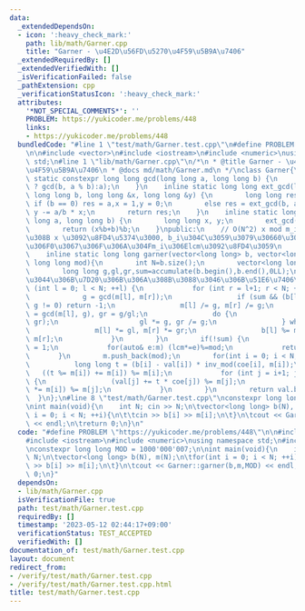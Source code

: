 ```yaml
---
data:
  _extendedDependsOn:
  - icon: ':heavy_check_mark:'
    path: lib/math/Garner.cpp
    title: "Garner - \u4E2D\u56FD\u5270\u4F59\u5B9A\u7406"
  _extendedRequiredBy: []
  _extendedVerifiedWith: []
  _isVerificationFailed: false
  _pathExtension: cpp
  _verificationStatusIcon: ':heavy_check_mark:'
  attributes:
    '*NOT_SPECIAL_COMMENTS*': ''
    PROBLEM: https://yukicoder.me/problems/448
    links:
    - https://yukicoder.me/problems/448
  bundledCode: "#line 1 \"test/math/Garner.test.cpp\"\n#define PROBLEM \"https://yukicoder.me/problems/448\"\
    \n\n#include <vector>\n#include <iostream>\n#include <numeric>\nusing namespace\
    \ std;\n#line 1 \"lib/math/Garner.cpp\"\n/*\n * @title Garner - \u4E2D\u56FD\u5270\
    \u4F59\u5B9A\u7406\n * @docs md/math/Garner.md\n */\nclass Garner{\n    inline\
    \ static constexpr long long gcd(long long a, long long b) {\n        return (b\
    \ ? gcd(b, a % b):a);\n    }\n    inline static long long ext_gcd(long long a,\
    \ long long b, long long &x, long long &y) {\n        long long res;\n       \
    \ if (b == 0) res = a,x = 1,y = 0;\n        else res = ext_gcd(b, a%b, y, x),\
    \ y -= a/b * x;\n        return res;\n    }\n    inline static long long inv_mod(long\
    \ long a, long long b) {\n        long long x, y;\n        ext_gcd(a, b, x, y);\n\
    \        return (x%b+b)%b;\n    }\npublic:\n    // O(N^2) x mod m_i = b_i \u306A\
    \u308B x \u3092\u8FD4\u5374\u3000, b_i\u304C\u3059\u3079\u30660\u306E\u3068\u304D\
    \u306F0\u3067\u306F\u306A\u304Fm_i\u306Elcm\u3092\u8FD4\u3059\n    // return x\n\
    \    inline static long long garner(vector<long long> b, vector<long long> m,\
    \ long long mod){\n        int N=b.size();\n        vector<long long> coe(N+1,1),val(N+1,0);\n\
    \        long long g,gl,gr,sum=accumulate(b.begin(),b.end(),0LL);\n        //\u4E92\
    \u3044\u306B\u7D20\u306B\u306A\u308B\u3088\u3046\u306B\u51E6\u7406\n        for\
    \ (int l = 0; l < N; ++l) {\n            for (int r = l+1; r < N; ++r) {\n   \
    \             g = gcd(m[l], m[r]);\n                if (sum && (b[l] - b[r]) %\
    \ g != 0) return -1;\n                m[l] /= g, m[r] /= g;\n                gl\
    \ = gcd(m[l], g), gr = g/gl;\n                do {\n                    g = gcd(gl,\
    \ gr);\n                    gl *= g, gr /= g;\n                } while (g != 1);\n\
    \                m[l] *= gl, m[r] *= gr;\n                b[l] %= m[l], b[r] %=\
    \ m[r];\n            }\n        }\n        if(!sum) {\n            long long lcm\
    \ = 1;\n            for(auto& e:m) (lcm*=e)%=mod;\n            return lcm;\n \
    \       }\n        m.push_back(mod);\n        for(int i = 0; i < N; ++i) {\n \
    \           long long t = (b[i] - val[i]) * inv_mod(coe[i], m[i]);\n         \
    \   ((t %= m[i]) += m[i]) %= m[i];\n            for (int j = i+1; j <= N; ++j)\
    \ {\n                (val[j] += t * coe[j]) %= m[j];\n                (coe[j]\
    \ *= m[i]) %= m[j];\n            }\n        }\n        return val.back();\n  \
    \  }\n};\n#line 8 \"test/math/Garner.test.cpp\"\nconstexpr long long MOD = 1000'000'007;\n\
    \nint main(void){\n    int N; cin >> N;\n\tvector<long long> b(N), m(N);\n\tfor(int\
    \ i = 0; i < N; ++i){\n\t\tcin >> b[i] >> m[i];\n\t}\n\tcout << Garner::garner(b,m,MOD)\
    \ << endl;\n\treturn 0;\n}\n"
  code: "#define PROBLEM \"https://yukicoder.me/problems/448\"\n\n#include <vector>\n\
    #include <iostream>\n#include <numeric>\nusing namespace std;\n#include \"../../lib/math/Garner.cpp\"\
    \nconstexpr long long MOD = 1000'000'007;\n\nint main(void){\n    int N; cin >>\
    \ N;\n\tvector<long long> b(N), m(N);\n\tfor(int i = 0; i < N; ++i){\n\t\tcin\
    \ >> b[i] >> m[i];\n\t}\n\tcout << Garner::garner(b,m,MOD) << endl;\n\treturn\
    \ 0;\n}"
  dependsOn:
  - lib/math/Garner.cpp
  isVerificationFile: true
  path: test/math/Garner.test.cpp
  requiredBy: []
  timestamp: '2023-05-12 02:44:17+09:00'
  verificationStatus: TEST_ACCEPTED
  verifiedWith: []
documentation_of: test/math/Garner.test.cpp
layout: document
redirect_from:
- /verify/test/math/Garner.test.cpp
- /verify/test/math/Garner.test.cpp.html
title: test/math/Garner.test.cpp
---
```

